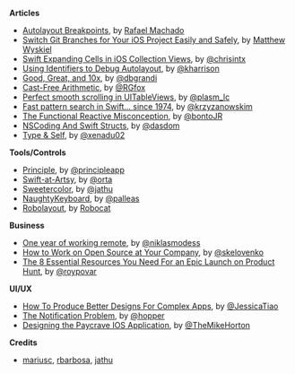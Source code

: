 **Articles**

* [Autolayout Breakpoints](http://nshint.io/blog/2015/08/17/autolayout-breakpoints/), by [Rafael Machado](https://twitter.com/rakaramos)
* [Switch Git Branches for Your iOS Project Easily and Safely](http://mattwyskiel.github.io/posts/2015/08/16/changing-branches-ios-script.html), by [Matthew Wyskiel](https://twitter.com/mattwyskiel)
* [Swift Expanding Cells in iOS Collection Views](http://www.raywenderlich.com/99087/swift-expanding-cells-ios-collection-views), by [@chrisintx](https://twitter.com/chrisintx)
* [Using Identifiers to Debug Autolayout](http://useyourloaf.com/blog/2015/08/17/using-identifiers-to-debug-autolayout.html), by [@kharrison](https://twitter.com/kharrison)
* [Good, Great, and 10x](http://dbgrandi.github.io/good_great_10x/), by [@dbgrandi](https://twitter.com/dbgrandi)
* [Cast-Free Arithmetic](http://foxinswift.com/2015/08/17/cast-free-arithmetic/), by [@RGfox](https://twitter.com/RGfox)
* [Perfect smooth scrolling in UITableViews](https://medium.com/ios-os-x-development/perfect-smooth-scrolling-in-uitableviews-fd609d5275a5), by [@plasm_lc](https://twitter.com/plasm_lc)
* [Fast pattern search in Swift... since 1974](http://blog.krzyzanowskim.com/2015/08/16/fast-pattern-search-in-swift-since-1974/), by [@krzyzanowskim](https://twitter.com/krzyzanowskim)
* [The Functional Reactive Misconception](http://sideeffects.xyz/2015/the-functional-reactive-misconception/), by [@bontoJR](https://twitter.com/bontoJR)
* [NSCoding And Swift Structs](http://swiftandpainless.com/nscoding-and-swift-structs/), by [@dasdom](https://twitter.com/dasdom)
* [Type & Self](http://www.russbishop.net/type-self), by [@xenadu02](https://twitter.com/xenadu02)

**Tools/Controls**

* [Principle](http://principleformac.com/), by [@principleapp](https://twitter.com/principleapp)
* [Swift-at-Artsy](https://github.com/orta/Swift-at-Artsy), by [@orta](https://twitter.com/orta)
* [Sweetercolor](https://github.com/jathu/Sweetercolor), by [@jathu](https://twitter.com/jathu)
* [NaughtyKeyboard](https://github.com/Palleas/NaughtyKeyboard/), by [@palleas](https://twitter.com/palleas)
* [Robolayout](https://github.com/robocat/Robolayout), by [Robocat](https://twitter.com/robocat)



**Business**

* [One year of working remote](http://modess.io/2015/08/16/one-year-of-working-remote/), by [@niklasmodess](https://twitter.com/niklasmodess)
* [How to Work on Open Source at Your Company](http://engineering.ifttt.com/oss/2015/08/17/open-source-at-work/), by [@skelovenko](https://twitter.com/skelovenko)
* [The 8 Essential Resources You Need For an Epic Launch on Product Hunt](http://roy.roypovarchik.com/2015/08/launch-on-product-hunt/), by [@roypovar](https://twitter.com/roypovar)



**UI/UX**

* [How To Produce Better Designs For Complex Apps](http://blog.invisionapp.com/better-designs-for-complex-apps/), by [@JessicaTiao](https://twitter.com/JessicaTiao)
* [The Notification Problem](https://medium.com/@hopper_travel/the-notification-problem-50267cbabad2), by [@hopper](https://twitter.com/hopper)
* [Designing the Paycrave IOS Application](https://medium.com/@michaelhorton/designing-the-paycrave-ios-application-3af6174c9232), by [@TheMikeHorton](https://twitter.com/TheMikeHorton)


**Credits**

* [mariusc](https://github.com/mariusc), [rbarbosa](https://github.com/rbarbosa), [jathu](https://github.com/jathu)
